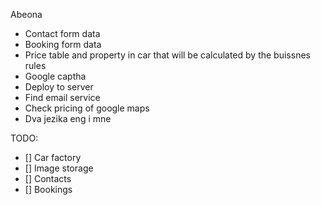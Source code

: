 Abeona

- Contact form data
- Booking form data
- Price table and property in car that will be calculated by the buissnes rules
- Google captha
- Deploy to server
- Find email service
- Check pricing of google maps
- Dva jezika eng i mne

TODO:

- [] Car factory
- [] Image storage
- [] Contacts
- [] Bookings
